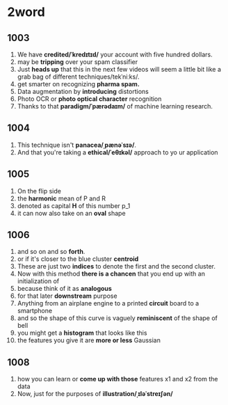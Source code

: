 # 2word

## 1003

1. We have **credited/ˈkredɪtɪd/** your account with five hundred dollars.
2. may be **tripping** over your spam classifier
3. Just **heads up** that this in the next few videos will seem a little bit like a grab bag of different techniques/tekˈniːks/.
4. get smarter on recognizing **pharma spam.**
5. Data augmentation by **introducing** distortions
6. Photo OCR or **photo optical character** recognition
7. Thanks to that **paradigm/ˈpærədaɪm/** of machine learning research.

## 1004

1. This technique isn't **panacea/ˌpænəˈsɪə/**.
2. And that you're taking a **ethical/ˈeθɪkəl/** approach to yo ur application

## 1005

1. On the flip side
2. the **harmonic** mean of P and R
3. denoted as capital **H** of this number p_1
4. it can now also take on an **oval** shape

## 1006

1. and so on and so **forth**.
2. or if it's closer to the blue cluster **centroid**
3. These are just two **indices** to denote the first and the second cluster.
4. Now with this method **there is a chancen** that you end up with an initialization of
5. because think of it as **analogous**
6. for that later **downstream** purpose
7. Anything from an airplane engine to a printed **circuit** board to a smartphone
8. and so the shape of this curve is vaguely **reminiscent** of the shape of bell
9. you might get a **histogram** that looks like this
10. the features you give it are **more or less** Gaussian

## 1008

1. how you can learn or **come up with those** features x1 and x2 from the data
2. Now, just for the purposes of **illustration/ˌɪləˈstreɪʃən/**
